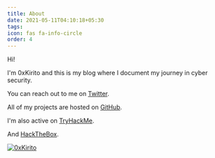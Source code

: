 ```yaml
---
title: About
date: 2021-05-11T04:10:18+05:30
tags: 
icon: fas fa-info-circle
order: 4
---
```


<!-- > Add Markdown syntax content to file `_tabs/about.md`{: .filepath } and it will show up on this page.
{: .prompt-tip } -->


<p>Hi!</p>

<p>I'm <span id="about-name">0xKirito</span> and this is my blog where I document my journey in cyber security.</p>

<p>You can reach out to me on <a href="https://twitter.com/0xKirito">Twitter</a>.</p>

<p>All of my projects are hosted on <a href="https://github.com/0xKirito">GitHub</a>.</p>

<p>I'm also active on <a href="https://tryhackme.com/p/0xKirito">TryHackMe</a>.</p>

<script src="https://tryhackme.com/badge/67564"></script>

<p></p>

<p>And <a href="https://app.hackthebox.com/profile/237445">HackTheBox</a>.</p>

[ ![0xKirito](https://www.hackthebox.eu/badge/image/237445)](https://app.hackthebox.com/profile/237445)

